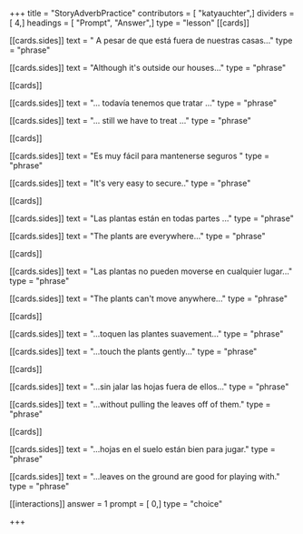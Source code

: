 +++
title = "StoryAdverbPractice"
contributors = [ "katyauchter",]
dividers = [ 4,]
headings = [ "Prompt", "Answer",]
type = "lesson"
[[cards]]

[[cards.sides]]
text = " A pesar de que está fuera de nuestras casas..."
type = "phrase"

[[cards.sides]]
text = "Although it's outside our houses..."
type = "phrase"

[[cards]]

[[cards.sides]]
text = "... todavía tenemos que tratar ..."
type = "phrase"

[[cards.sides]]
text = "... still we have to treat ..."
type = "phrase"

[[cards]]

[[cards.sides]]
text = "Es muy fácil para mantenerse seguros "
type = "phrase"

[[cards.sides]]
text = "It's very easy to secure.."
type = "phrase"

[[cards]]

[[cards.sides]]
text = "Las plantas están en todas partes ..."
type = "phrase"

[[cards.sides]]
text = "The plants are everywhere..."
type = "phrase"

[[cards]]

[[cards.sides]]
text = "Las plantas no pueden moverse en cualquier lugar..."
type = "phrase"

[[cards.sides]]
text = "The plants can't move anywhere..."
type = "phrase"

[[cards]]

[[cards.sides]]
text = "...toquen las plantes suavement..."
type = "phrase"

[[cards.sides]]
text = "...touch the plants gently..."
type = "phrase"

[[cards]]

[[cards.sides]]
text = "...sin jalar las hojas fuera de ellos..."
type = "phrase"

[[cards.sides]]
text = "...without pulling the leaves off of them."
type = "phrase"

[[cards]]

[[cards.sides]]
text = "...hojas en el suelo están bien para jugar."
type = "phrase"

[[cards.sides]]
text = "...leaves on the ground are good for playing with."
type = "phrase"

[[interactions]]
answer = 1
prompt = [ 0,]
type = "choice"

+++

